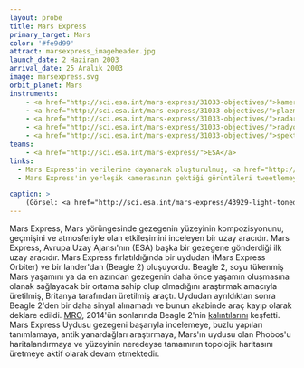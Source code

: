 ```yaml
---
layout: probe
title: Mars Express
primary_target: Mars
color: '#fe9d99'
attract: marsexpress_imageheader.jpg
launch_date: 2 Haziran 2003
arrival_date: 25 Aralık 2003
image: marsexpress.svg
orbit_planet: Mars
instruments:
    - <a href="http://sci.esa.int/mars-express/31033-objectives/">kamera</a>
    - <a href="http://sci.esa.int/mars-express/31033-objectives/">plazma ve atom analizörü</a>
    - <a href="http://sci.esa.int/mars-express/31033-objectives/">radar yükseklikölçeri</a>
    - <a href="http://sci.esa.int/mars-express/31033-objectives/">radyo vericisi</a>
    - <a href="http://sci.esa.int/mars-express/31033-objectives/">spektrometreler</a>
teams:
    - <a href="http://sci.esa.int/mars-express/">ESA</a>
links:
  - Mars Express'in verilerine dayanarak oluşturulmuş, <a href="http://www.nature.com/news/spectacular-flyover-of-mars-1.14041">Mars yüzeyinin kuş bakışı videosu</a>
  - Mars Express'in yerleşik kamerasının çektiği görüntüleri tweetlemeye adanmış <a href="https://twitter.com/esamarswebcam">bir twtter hesabı<a>

caption: >
    (Görsel: <a href="http://sci.esa.int/mars-express/43929-light-toned-deposits-in-hebes-chasma/">Mars'ın Büyük Kanyon'unun</a> Mars Express tarafından çekilmiş görüntüsü, ESA/DLR/FU Berlin (G. Neukum))
---
```

Mars Express, Mars yörüngesinde gezegenin yüzeyinin kompozisyonunu, geçmişini ve atmosferiyle olan etkileşimini inceleyen bir uzay aracıdır. Mars Express, Avrupa Uzay Ajansı'nın (ESA) başka bir gezegene gönderdiği ilk uzay aracıdır. Mars Express fırlatıldığında bir uydudan (Mars Express Orbiter) ve bir lander'dan (Beagle 2) oluşuyordu. Beagle 2, soyu tükenmiş Mars yaşamını ya da en azından gezegenin daha önce yaşamın oluşmasına olanak sağlayacak bir ortama sahip olup olmadığını araştırmak amacıyla üretilmiş, Britanya tarafından üretilmiş araçtı. Uydudan ayrıldıktan sonra Beagle 2'den bir daha sinyal alınamadı ve bunun akabinde araç kayıp olarak deklare edildi. <a href="/mro/">MRO</a>, 2014'ün sonlarında Beagle 2'nin <a href="http://www.planetary.org/blogs/emily-lakdawalla/2015/01160800-beagle-2-found.html">kalıntılarını</a> keşfetti. Mars Express Uydusu gezegeni başarıyla incelemeye, buzlu yapıları tanımlamaya, antik yanardağları araştırmaya, Mars'ın uydusu olan Phobos'u haritalandırmaya ve yüzeyinin neredeyse tamamının topolojik haritasını üretmeye aktif olarak devam etmektedir.